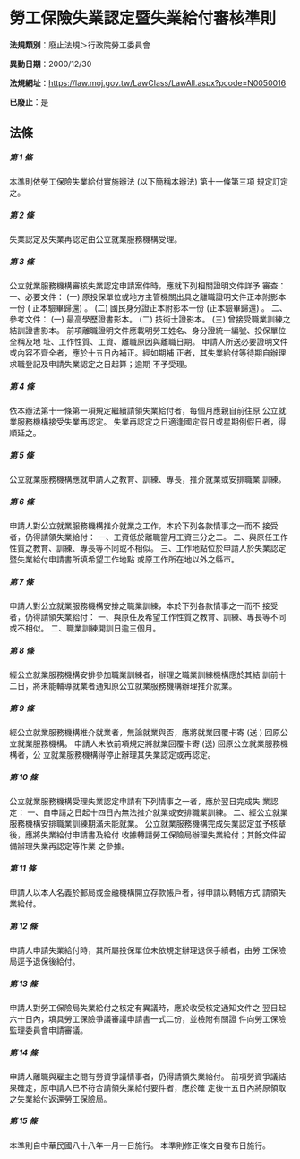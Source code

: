 # 勞工保險失業認定暨失業給付審核準則

**法規類別**：廢止法規＞行政院勞工委員會

**異動日期**：2000/12/30  

**法規網址**：https://law.moj.gov.tw/LawClass/LawAll.aspx?pcode=N0050016

**已廢止**：是



## 法條
##### 第 1 條
本準則依勞工保險失業給付實施辦法 (以下簡稱本辦法) 第十一條第三項
規定訂定之。

##### 第 2 條
失業認定及失業再認定由公立就業服務機構受理。

##### 第 3 條
公立就業服務機構審核失業認定申請案件時，應就下列相關證明文件詳予
審查：
一、必要文件：
 (一) 原投保單位或地方主管機關出具之離職證明文件正本附影本一份 (
      正本驗畢歸還) 。
 (二) 國民身分證正本附影本一份 (正本驗畢歸還) 。
二、參考文件：
 (一) 最高學歷證書影本。
 (二) 技術士證影本。
 (三) 曾接受職業訓練之結訓證書影本。
前項離職證明文件應載明勞工姓名、身分證統一編號、投保單位全稱及地
址、工作性質、工資、離職原因與離職日期。
申請人所送必要證明文件或內容不齊全者，應於十五日內補正。經如期補
正者，其失業給付等待期自辦理求職登記及申請失業認定之日起算；逾期
不予受理。


##### 第 4 條
依本辦法第十一條第一項規定繼續請領失業給付者，每個月應親自前往原
公立就業服務機構接受失業再認定。
失業再認定之日適逢國定假日或星期例假日者，得順延之。

##### 第 5 條
公立就業服務機構應就申請人之教育、訓練、專長，推介就業或安排職業
訓練。

##### 第 6 條
申請人對公立就業服務機構推介就業之工作，本於下列各款情事之一而不
接受者，仍得請領失業給付：
一、工資低於離職當月工資三分之二。
二、與原任工作性質之教育、訓練、專長等不同或不相似。
三、工作地點位於申請人於失業認定暨失業給付申請書所填希望工作地點
    或原工作所在地以外之縣市。


##### 第 7 條
申請人對公立就業服務機構安排之職業訓練，本於下列各款情事之一而不
接受者，仍得請領失業給付：
一、與原任及希望工作性質之教育、訓練、專長等不同或不相似。
二、職業訓練開訓日逾三個月。


##### 第 8 條
經公立就業服務機構安排參加職業訓練者，辦理之職業訓練機構應於其結
訓前十二日，將未能輔導就業者通知原公立就業服務機構辦理推介就業。

##### 第 9 條
經公立就業服務機構推介就業者，無論就業與否，應將就業回覆卡寄 (送
) 回原公立就業服務機構。
申請人未依前項規定將就業回覆卡寄 (送) 回原公立就業服務機構者，公
立就業服務機構得停止辦理其失業認定或再認定。

##### 第 10 條
公立就業服務機構受理失業認定申請有下列情事之一者，應於翌日完成失
業認定：
一、自申請之日起十四日內無法推介就業或安排職業訓練。
二、經公立就業服務機構安排職業訓練期滿未能就業。
公立就業服務機構完成失業認定並予核章後，應將失業給付申請書及給付
收據轉請勞工保險局辦理失業給付；其餘文件留備辦理失業再認定等作業
之參據。


##### 第 11 條
申請人以本人名義於郵局或金融機構開立存款帳戶者，得申請以轉帳方式
請領失業給付。

##### 第 12 條
申請人申請失業給付時，其所屬投保單位未依規定辦理退保手續者，由勞
工保險局逕予退保後給付。

##### 第 13 條
申請人對勞工保險局失業給付之核定有異議時，應於收受核定通知文件之
翌日起六十日內，填具勞工保險爭議審議申請書一式二份，並檢附有關證
件向勞工保險監理委員會申請審議。

##### 第 14 條
申請人離職與雇主之間有勞資爭議情事者，仍得請領失業給付。
前項勞資爭議結果確定，原申請人已不符合請領失業給付要件者，應於確
定後十五日內將原領取之失業給付返還勞工保險局。

##### 第 15 條
本準則自中華民國八十八年一月一日施行。
本準則修正條文自發布日施行。


